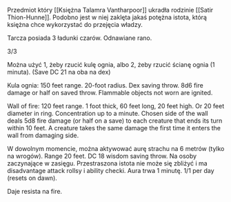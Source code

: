Przedmiot który [[Księżna Talamra Vantharpoor]] ukradła rodzinie [[Satir Thion-Hunne]]. Podobno jest w niej zaklęta jakaś potężna istota, którą księżna chce wykorzystać do przejęcia władzy.

Tarcza posiada 3 ładunki czarów. Odnawiane rano.

3/3

Można użyć 1, żeby rzucić kulę ognia, albo 2, żeby rzucić ścianę ognia (1 minuta). (Save DC 21 na oba na dex)

Kula ognia: 150 feet range. 20-foot radius. Dex saving throw. 8d6 fire damage or half on saved throw. Flammable objects not worn are ignited.

Wall of fire: 120 feet range. 1 foot thick, 60 feet long, 20 feet high. Or 20 feet diameter in ring. Concentration up to a minute.
Chosen side of the wall deals 5d8 fire damage (or half on a save) to each creature that ends its turn within 10 feet. A creature takes the same damage the first time it enters the wall from damaging side.

W dowolnym momencie, można aktywować aurę strachu na 6 metrów (tylko na wrogów). 
Range 20 feet. DC 18 wisdom saving throw. Na osoby zaczynające w zasięgu.
Przestraszona istota nie może się zbliżyć i ma disadvantage attack rollsy i ability checki. Aura trwa 1 minutę.
1/1 per day (resets on dawn).

Daje resista na fire.
